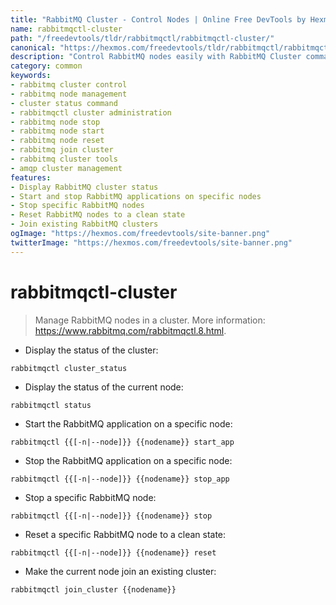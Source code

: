```yaml
---
title: "RabbitMQ Cluster - Control Nodes | Online Free DevTools by Hexmos"
name: rabbitmqctl-cluster
path: "/freedevtools/tldr/rabbitmqctl/rabbitmqctl-cluster/"
canonical: "https://hexmos.com/freedevtools/tldr/rabbitmqctl/rabbitmqctl-cluster/"
description: "Control RabbitMQ nodes easily with RabbitMQ Cluster command. Manage cluster status and node operations efficiently. Free online tool, no registration required."
category: common
keywords:
- rabbitmq cluster control
- rabbitmq node management
- cluster status command
- rabbitmqctl cluster administration
- rabbitmq node stop
- rabbitmq node start
- rabbitmq node reset
- rabbitmq join cluster
- rabbitmq cluster tools
- amqp cluster management
features:
- Display RabbitMQ cluster status
- Start and stop RabbitMQ applications on specific nodes
- Stop specific RabbitMQ nodes
- Reset RabbitMQ nodes to a clean state
- Join existing RabbitMQ clusters
ogImage: "https://hexmos.com/freedevtools/site-banner.png"
twitterImage: "https://hexmos.com/freedevtools/site-banner.png"
---
```


# rabbitmqctl-cluster

> Manage RabbitMQ nodes in a cluster.
> More information: <https://www.rabbitmq.com/rabbitmqctl.8.html>.

- Display the status of the cluster:

`rabbitmqctl cluster_status`

- Display the status of the current node:

`rabbitmqctl status`

- Start the RabbitMQ application on a specific node:

`rabbitmqctl {{[-n|--node]}} {{nodename}} start_app`

- Stop the RabbitMQ application on a specific node:

`rabbitmqctl {{[-n|--node]}} {{nodename}} stop_app`

- Stop a specific RabbitMQ node:

`rabbitmqctl {{[-n|--node]}} {{nodename}} stop`

- Reset a specific RabbitMQ node to a clean state:

`rabbitmqctl {{[-n|--node]}} {{nodename}} reset`

- Make the current node join an existing cluster:

`rabbitmqctl join_cluster {{nodename}}`
